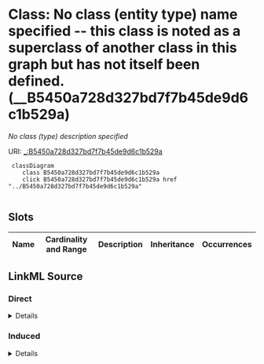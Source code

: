 

# Class: No class (entity type) name specified -- this class is noted as a superclass of another class in this graph but has not itself been defined. (__B5450a728d327bd7f7b45de9d6c1b529a)


_No class (type) description specified_







URI: [_:B5450a728d327bd7f7b45de9d6c1b529a](_:B5450a728d327bd7f7b45de9d6c1b529a)






```mermaid
 classDiagram
    class B5450a728d327bd7f7b45de9d6c1b529a
    click B5450a728d327bd7f7b45de9d6c1b529a href "../B5450a728d327bd7f7b45de9d6c1b529a"
      
```




<!-- no inheritance hierarchy -->


## Slots

| Name | Cardinality and Range | Description | Inheritance | Occurrences |
| ---  | --- | --- | --- | --- |














## LinkML Source

<!-- TODO: investigate https://stackoverflow.com/questions/37606292/how-to-create-tabbed-code-blocks-in-mkdocs-or-sphinx -->

### Direct

<details>

```yaml
name: __B5450a728d327bd7f7b45de9d6c1b529a
conforms_to: No schema conformance document specified
description: No class (type) description specified
title: No class (entity type) name specified -- this class is noted as a superclass
  of another class in this graph but has not itself been defined.
from_schema: sawgraph-kg
rank: 1000
class_uri: _:B5450a728d327bd7f7b45de9d6c1b529a

```
</details>

### Induced

<details>

```yaml
name: __B5450a728d327bd7f7b45de9d6c1b529a
conforms_to: No schema conformance document specified
description: No class (type) description specified
title: No class (entity type) name specified -- this class is noted as a superclass
  of another class in this graph but has not itself been defined.
from_schema: sawgraph-kg
rank: 1000
class_uri: _:B5450a728d327bd7f7b45de9d6c1b529a

```
</details>